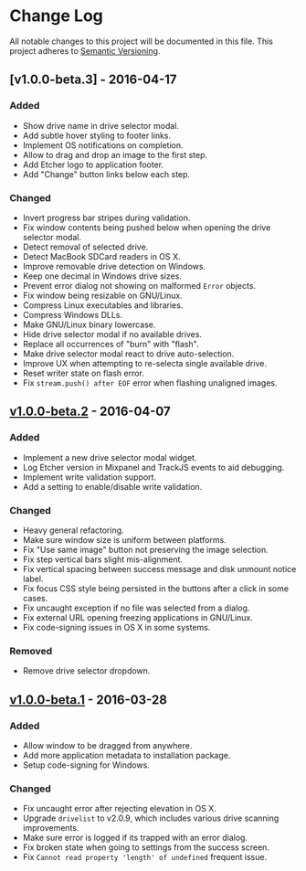 # Change Log

All notable changes to this project will be documented in this file.
This project adheres to [Semantic Versioning](http://semver.org/).

## [v1.0.0-beta.3] - 2016-04-17

### Added

- Show drive name in drive selector modal.
- Add subtle hover styling to footer links.
- Implement OS notifications on completion.
- Allow to drag and drop an image to the first step.
- Add Etcher logo to application footer.
- Add "Change" button links below each step.

### Changed

- Invert progress bar stripes during validation.
- Fix window contents being pushed below when opening the drive selector modal.
- Detect removal of selected drive.
- Detect MacBook SDCard readers in OS X.
- Improve removable drive detection on Windows.
- Keep one decimal in Windows drive sizes.
- Prevent error dialog not showing on malformed `Error` objects.
- Fix window being resizable on GNU/Linux.
- Compress Linux executables and libraries.
- Compress Windows DLLs.
- Make GNU/Linux binary lowercase.
- Hide drive selector modal if no available drives.
- Replace all occurrences of "burn" with "flash".
- Make drive selector modal react to drive auto-selection.
- Improve UX when attempting to re-selecta single available drive.
- Reset writer state on flash error.
- Fix `stream.push() after EOF` error when flashing unaligned images.

## [v1.0.0-beta.2] - 2016-04-07

### Added

- Implement a new drive selector modal widget.
- Log Etcher version in Mixpanel and TrackJS events to aid debugging.
- Implement write validation support.
- Add a setting to enable/disable write validation.

### Changed

- Heavy general refactoring.
- Make sure window size is uniform between platforms.
- Fix "Use same image" button not preserving the image selection.
- Fix step vertical bars slight mis-alignment.
- Fix vertical spacing between success message and disk unmount notice label.
- Fix focus CSS style being persisted in the buttons after a click in some cases.
- Fix uncaught exception if no file was selected from a dialog.
- Fix external URL opening freezing applications in GNU/Linux.
- Fix code-signing issues in OS X in some systems.

### Removed

- Remove drive selector dropdown.

## [v1.0.0-beta.1] - 2016-03-28

### Added

- Allow window to be dragged from anywhere.
- Add more application metadata to installation package.
- Setup code-signing for Windows.

### Changed

- Fix uncaught error after rejecting elevation in OS X.
- Upgrade `drivelist` to v2.0.9, which includes various drive scanning improvements.
- Make sure error is logged if its trapped with an error dialog.
- Fix broken state when going to settings from the success screen.
- Fix `Cannot read property 'length' of undefined` frequent issue.

[v1.0.0-beta.2]: https://github.com/resin-io/etcher/compare/v1.0.0-beta.1...v1.0.0-beta.2
[v1.0.0-beta.1]: https://github.com/resin-io/etcher/compare/v1.0.0-beta.0...v1.0.0-beta.1
